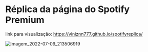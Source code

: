 # Réplica da página do Spotify Premium

link para visualização: https://viniznn777.github.io/spotifyreplica/


![imagem_2022-07-09_213506919](https://user-images.githubusercontent.com/103951509/178126961-093b5c75-6286-447c-98a0-2f90cf916df8.png)
